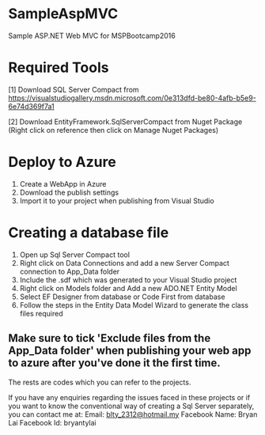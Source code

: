# SampleAspMVC
Sample ASP.NET Web MVC for MSPBootcamp2016

# Required Tools
[1] Download SQL Server Compact from https://visualstudiogallery.msdn.microsoft.com/0e313dfd-be80-4afb-b5e9-6e74d369f7a1

[2] Download EntityFramework.SqlServerCompact from Nuget Package (Right click on reference then click on Manage Nuget Packages)

# Deploy to Azure
1) Create a WebApp in Azure
2) Download the publish settings
3) Import it to your project when publishing from Visual Studio

# Creating a database file
1) Open up Sql Server Compact tool
2) Right click on Data Connections and add a new Server Compact connection to App_Data folder
3) Include the .sdf which was generated to your Visual Studio project
4) Right click on Models folder and Add a new ADO.NET Entity Model
5) Select EF Designer from database or Code First from database
6) Follow the steps in the Entity Data Model Wizard to generate the class files required

## Make sure to tick 'Exclude files from the App_Data folder' when publishing your web app to azure after you've done it the first time.

The rests are codes which you can refer to the projects.

If you have any enquiries regarding the issues faced in these projects or if you want to know the conventional way of creating a Sql Server separately, you can contact me at:
Email: blty_2312@hotmail.my
Facebook Name: Bryan Lai 
Facebook Id: bryantylai